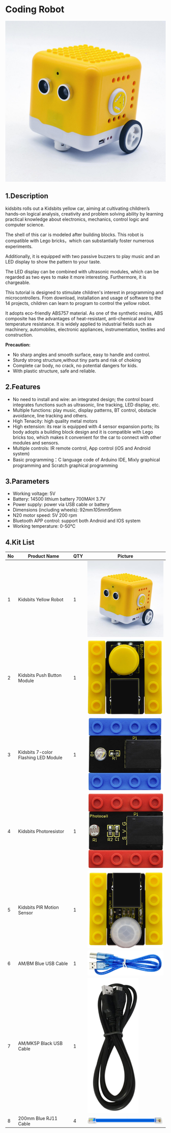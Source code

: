 # **Coding Robot**

![](media/80abe950003c1f5a91052b1c1ee8b3e9.jpeg)

## **1.Description**

kidsbits rolls out a Kidsbits yellow car, aiming at cultivating children’s hands-on logical analysis, creativity and problem solving ability by learning practical knowledge about electronics, mechanics, control logic and computer science.

The shell of this car is modeled after building blocks. This robot is compatible with Lego bricks，which can substantially foster numerous experiments.

Additionally, it is equipped with two passive buzzers to play music and an LED display to show the pattern to your taste.

The LED display can be combined with ultrasonic modules, which can be regarded as two eyes to make it more interesting. Furthermore, it is chargeable.

This tutorial is designed to stimulate children's interest in programming and microcontrollers. From download, installation and usage of software to the 14 projects, children can learn to program to control the yellow robot.

It adopts eco-friendly ABS757 material. As one of the synthetic resins, ABS composite has the advantages of heat-resistant, anti-chemical and low temperature resistance. It is widely applied to industrial fields such as machinery, automobiles, electronic appliances, instrumentation, textiles and construction.

  **Precaution:**

-   No sharp angles and smooth surface, easy to handle and control.
-   Sturdy strong structure,without tiny parts and risk of choking
-   Complete car body, no crack, no potential dangers for kids.
-   With plastic structure, safe and reliable.

## **2.Features**

-   No need to install and wire: an integrated design; the control board integrates functions such as ultrasonic, line tracking, LED display, etc.
-   Multiple functions: play music, display patterns, BT control, obstacle avoidance, line tracking and others.
-   High Tenacity: high quality metal motors
-   High extension: its rear is equipped with 4 sensor expansion ports; its body adopts a building block design and it is compatible with Lego bricks too, which makes it convenient for the car to connect with other modules and sensors.
-   Multiple controls: IR remote control, App control (iOS and Android system)
-   Basic programming：C language code of Arduino IDE, Mixly graphical programming and Scratch graphical programming

## **3.Parameters**

-   Working voltage: 5V
-   Battery: 14500 lithium battery 700MAH 3.7V
-   Power supply: power via USB cable or battery
-   Dimensions (including wheels): 92mm*105mm*95mm
-   N20 motor speed: 5V 200 rpm
-   Bluetooth APP control: support both Android and IOS system
-   Working temperature: 0-50℃

## **4.Kit List**

| No | Product Name                         | QTY | Picture                                                  |
|----|--------------------------------------|-----|----------------------------------------------------------|
| 1  | Kidsbits Yellow Robot                | 1   | ![](media/40ca723ac5698b2b59c9c415aef89f8f.jpeg) |
| 2  | Kidsbits Push Button Module          | 1   | ![](media/b77ff44596242067728f2ba17d1d6e5f.png)          |
| 3  | Kidsbits 7-color Flashing LED Module | 1   | ![](media/cc330414cc7dee613007b751555953ee.png)          |
| 4  | Kidsbits Photoresistor               | 1   | ![](media/eae591de59355445eb68491c110aa6c1.png)          |
| 5  | Kidsbits PIR Motion Sensor           | 1   | ![](media/f2ddf213d6206ec56682c123020465d9.png)          |
| 6  | AM/BM Blue USB Cable                 | 1   | ![](media/c2f7a25fc33ed3bb8bf1f1f1f0b51dc3.png)          |
| 7  | AM/MK5P Black USB Cable              | 1   | ![](media/7269f19a6da4ec905da487cb940dfe95.png)          |
| 8  | 200mm Blue RJ11 Cable                | 4   | ![](media/9d9997511210f7dda67c38c6d4d56af1.png)          |


